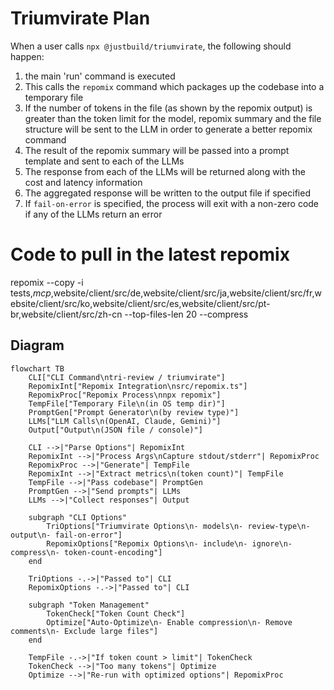 # Triumvirate Plan

When a user calls `npx @justbuild/triumvirate`, the following should happen:

1. the main 'run' command is executed
2. This calls the `repomix` command which packages up the codebase into a temporary file
3. If the number of tokens in the file (as shown by the repomix output) is greater than the token limit for the model, repomix summary and the file structure will be sent to the LLM in order to generate a better repomix command
4. The result of the repomix summary will be passed into a prompt template and sent to each of the LLMs
5. The response from each of the LLMs will be returned along with the cost and latency information
6. The aggregated response will be written to the output file if specified
7. If `fail-on-error` is specified, the process will exit with a non-zero code if any of the LLMs return an error

# Code to pull in the latest repomix

repomix --copy -i tests,*mcp*,website/client/src/de,website/client/src/ja,website/client/src/fr,website/client/src/ko,website/client/src/es,website/client/src/pt-br,website/client/src/zh-cn --top-files-len 20 --compress

## Diagram

```mermaid
flowchart TB
    CLI["CLI Command\ntri-review / triumvirate"]
    RepomixInt["Repomix Integration\nsrc/repomix.ts"]
    RepomixProc["Repomix Process\nnpx repomix"]
    TempFile["Temporary File\n(in OS temp dir)"]
    PromptGen["Prompt Generator\n(by review type)"]
    LLMs["LLM Calls\n(OpenAI, Claude, Gemini)"]
    Output["Output\n(JSON file / console)"]
    
    CLI -->|"Parse Options"| RepomixInt
    RepomixInt -->|"Process Args\nCapture stdout/stderr"| RepomixProc
    RepomixProc -->|"Generate"| TempFile
    RepomixInt -->|"Extract metrics\n(token count)"| TempFile
    TempFile -->|"Pass codebase"| PromptGen
    PromptGen -->|"Send prompts"| LLMs
    LLMs -->|"Collect responses"| Output
    
    subgraph "CLI Options"
        TriOptions["Triumvirate Options\n- models\n- review-type\n- output\n- fail-on-error"]
        RepomixOptions["Repomix Options\n- include\n- ignore\n- compress\n- token-count-encoding"]
    end
    
    TriOptions -.->|"Passed to"| CLI
    RepomixOptions -.->|"Passed to"| CLI
    
    subgraph "Token Management"
        TokenCheck["Token Count Check"]
        Optimize["Auto-Optimize\n- Enable compression\n- Remove comments\n- Exclude large files"]
    end
    
    TempFile -.->|"If token count > limit"| TokenCheck
    TokenCheck -->|"Too many tokens"| Optimize
    Optimize -->|"Re-run with optimized options"| RepomixProc
```
